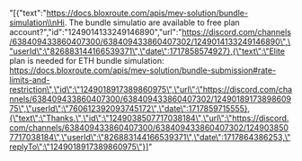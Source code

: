 "[{\"text\":\"https://docs.bloxroute.com/apis/mev-solution/bundle-simulation\\nHi. The bundle simulatio are available to free plan account?\",\"id\":\"1249014133249146890\",\"url\":\"https://discord.com/channels/638409433860407300/638409433860407302/1249014133249146890\",\"userId\":\"826883144166539371\",\"date\":1717858574927},{\"text\":\"Elite plan is needed for ETH bundle simulation: https://docs.bloxroute.com/apis/mev-solution/bundle-submission#rate-limits-and-restriction\",\"id\":\"1249018917389860975\",\"url\":\"https://discord.com/channels/638409433860407300/638409433860407302/1249018917389860975\",\"userId\":\"760612392093745172\",\"date\":1717859715555},{\"text\":\"Thanks.\",\"id\":\"1249038507717038184\",\"url\":\"https://discord.com/channels/638409433860407300/638409433860407302/1249038507717038184\",\"userId\":\"826883144166539371\",\"date\":1717864386253,\"replyTo\":\"1249018917389860975\"}]"